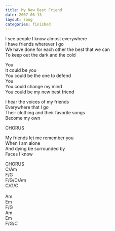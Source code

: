 ```yaml
---
title: My New Best Friend
date: 2007-06-13
layout: song
categories: finished
---
```


I see people I know almost everywhere  
I have friends wherever I go  
We have done for each other the best that we can  
To keep out the dark and the cold

<div class="chorus">
  You<br/>
  It could be you<br/>
  You could be the one to defend<br/>
  You<br/>
  You could change my mind<br/>
  You could be my new best friend
</div>

I hear the voices of my friends  
Everywhere that I go  
Their clothing and their favorite songs  
Become my own

<div class="chorus">CHORUS</div>

My friends let me remember you  
When I am alone  
And dying be surrounded by  
Faces I know

<div class="chorus">CHORUS</div>

<div class="chords">
  C/Am<br/>
  F/G<br/>
  F/G/C/Am<br/>
  C/G/C<br/>
  <br/>
  Am<br/>
  Em<br/>
  F/G<br/>
  Am<br/>
  Em<br/>
  F/G/C
</div>
